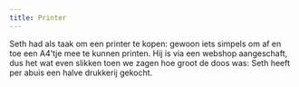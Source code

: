 ```yaml
---
title: Printer
---
```


Seth had als taak om een printer te kopen: gewoon iets simpels om af en toe een A4'tje mee te kunnen printen. Hij is via een webshop aangeschaft, dus het wat even slikken toen we zagen hoe groot de doos was: Seth heeft per abuis een halve drukkerij gekocht.